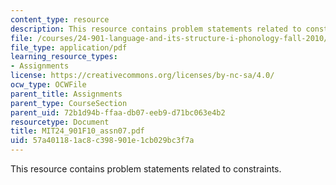 ```yaml
---
content_type: resource
description: This resource contains problem statements related to constraints.
file: /courses/24-901-language-and-its-structure-i-phonology-fall-2010/57a401181ac8c398901e1cb029bc3f7a_MIT24_901F10_assn07.pdf
file_type: application/pdf
learning_resource_types:
- Assignments
license: https://creativecommons.org/licenses/by-nc-sa/4.0/
ocw_type: OCWFile
parent_title: Assignments
parent_type: CourseSection
parent_uid: 72b1d94b-ffaa-db07-eeb9-d71bc063e4b2
resourcetype: Document
title: MIT24_901F10_assn07.pdf
uid: 57a40118-1ac8-c398-901e-1cb029bc3f7a
---
```

This resource contains problem statements related to constraints.